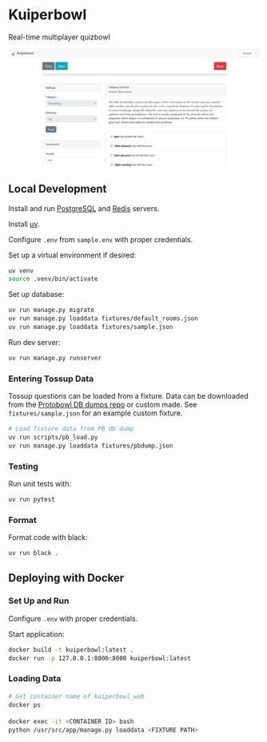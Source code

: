 # Kuiperbowl

Real-time multiplayer quizbowl

![Quizbowl game page](docs/game.png)

## Local Development

Install and run [PostgreSQL](https://www.postgresql.org/) and [Redis](https://redis.io/docs/latest/operate/oss_and_stack/install/install-redis/) servers.

Install [uv](https://docs.astral.sh/uv/getting-started/installation/).

Configure `.env` from `sample.env` with proper credentials.

Set up a virtual environment if desired:

```bash
uv venv
source .venv/bin/activate
```

Set up database:

```bash
uv run manage.py migrate
uv run manage.py loaddata fixtures/default_rooms.json
uv run manage.py loaddata fixtures/sample.json
```

Run dev server:

```bash
uv run manage.py runserver
```

### Entering Tossup Data

Tossup questions can be loaded from a fixture. Data can be downloaded from the [Protobowl DB dumps repo](https://github.com/neotenic/database-dumps) or custom made. See `fixtures/sample.json` for an example custom fixture.

```bash
# Load fixture data from PB db dump
uv run scripts/pb_load.py
uv run manage.py loaddata fixtures/pbdump.json
```

### Testing

Run unit tests with:

```bash
uv run pytest
```

### Format

Format code with black:

```bash
uv run black .
```

## Deploying with Docker

### Set Up and Run

Configure `.env` with proper credentials.

Start application:

```bash
docker build -t kuiperbowl:latest .
docker run -p 127.0.0.1:8000:8000 kuiperbowl:latest
```

### Loading Data

```bash
# Get container name of kuiperbowl_web
docker ps

docker exec -it <CONTAINER ID> bash
python /usr/src/app/manage.py loaddata <FIXTURE PATH>
```